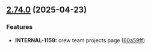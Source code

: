 ## [2.74.0](https://github.com/taskany-inc/issues/compare/v2.73.0...v2.74.0) (2025-04-23)


### Features

* **INTERNAL-1159:** crew team projects page ([60a59ff](https://github.com/taskany-inc/issues/commit/60a59ff337b7b54c08743de7b287c46ba7d4cd00))

